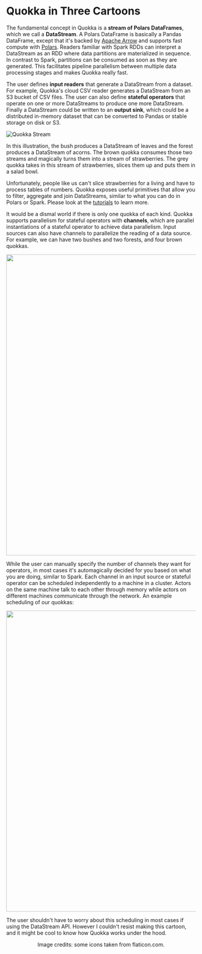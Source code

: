 # **Quokka in Three Cartoons**

The fundamental concept in Quokka is a **stream of Polars DataFrames**, which we call a **DataStream**. A Polars DataFrame is basically a Pandas DataFrame, except that it's backed by [Apache Arrow](https://arrow.apache.org/) and supports fast compute with [Polars](https://github.com/pola-rs/polars). Readers familiar with Spark RDDs can interpret a DataStream as an RDD where data partitions are materialized in sequence. In contrast to Spark, partitions can be consumed as soon as they are generated. This facilitates pipeline parallelism between multiple data processing stages and makes Quokka really fast.

The user defines **input readers** that generate a DataStream from a dataset. For example, Quokka's cloud CSV reader generates a DataStream from an S3 bucket of CSV files. The user can also define **stateful operators** that operate on one or more DataStreams to produce one more DataStream. Finally a DataStream could be written to an **output sink**, which could be a distributed in-memory dataset that can be converted to Pandas or stable storage on disk or S3. 

![Quokka Stream](quokkas-stream.svg)

In this illustration, the bush produces a DataStream of leaves and the forest produces a DataStream of acorns. The brown quokka consumes those two streams and magically turns them into a stream of strawberries. The grey quokka takes in this stream of strawberries, slices them up and puts them in a salad bowl.

Unfortunately, people like us can't slice strawberries for a living and have to process tables of numbers. Quokka exposes useful primitives that allow you to filter, aggregate and join DataStreams, similar to what you can do in Polars or Spark. Please look at the [tutorials](simple.md) to learn more.

It would be a dismal world if there is only one quokka of each kind. Quokka supports parallelism for stateful operators with **channels**, which are parallel instantiations of a stateful operator to achieve data parallelism. Input sources can also have channels to parallelize the reading of a data source. For example, we can have two bushes and two forests, and four brown quokkas.

<p style="text-align:center;"><img src="../quokkas-channel.svg" width=800></p>

While the user can manually specify the number of channels they want for operators, in most cases it's automagically decided for you based on what you are doing, similar to Spark. Each channel in an input source or stateful operator can be scheduled independently to a machine in a cluster. Actors on the same machine talk to each other through memory while actors on different machines communicate through the network. An example scheduling of our quokkas:

<p style="text-align:center;"><img src="../quokkas-placement.svg" width=800></p>

The user shouldn't have to worry about this scheduling in most cases if using the DataStream API. However I couldn't resist making this cartoon, and it might be cool to know how Quokka works under the hood.

<p align = "center">
Image credits: some icons taken from flaticon.com.
</p>